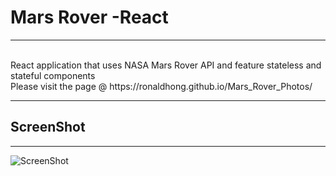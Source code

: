 # Mars Rover -React
---


<br/>
React application that uses NASA Mars Rover API and feature stateless and stateful components
<br/>
Please visit the page @ https://ronaldhong.github.io/Mars_Rover_Photos/

---
## ScreenShot
---
![ScreenShot](https://thumbs.gfycat.com/WeakActualBluebreastedkookaburra-size_restricted.gif)

